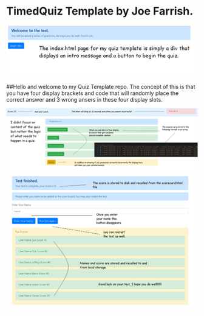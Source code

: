 # TimedQuiz Template by Joe Farrish.

<img src = "https://github.com/joejoe909/TimedQuiz/blob/master/design%20notes/Intro.png?raw=true" alt = "Quiz Template intro image">



##Hello and welcome to my Quiz Template repo. The concept of this is that you have four display brackets and code that will randomly place the correct answer and 3 wrong ansers
in these four display slots.



<img src = "https://github.com/joejoe909/TimedQuiz/blob/master/design%20notes/QuizMechanics.png?raw=true" alt = "The Quiz Mechanics">
<img src = "https://github.com/joejoe909/TimedQuiz/blob/master/design%20notes/TheScoreCard.png?raw=true" alt = "The score card">
